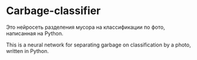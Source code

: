 # Carbage-classifier
Это нейросеть разделения мусора на классификации по фото, написанная на Python.

This is a neural network for separating garbage on classification by a photo, written in Python. 
